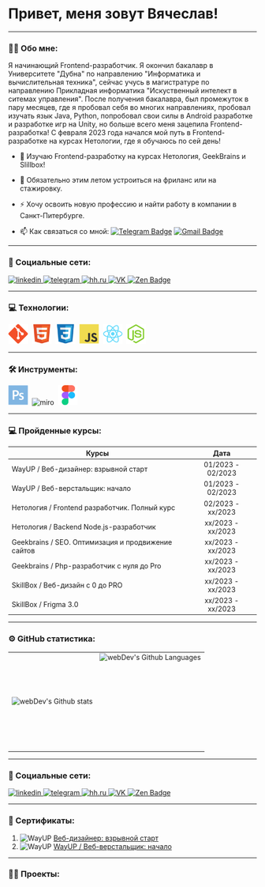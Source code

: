 # Привет, меня зовут Вячеслав!

---

### :man_technologist: Обо мне:

Я начинающий Frontend-разработчик. Я окончил бакалавр в Университете "Дубна" по направлению "Информатика и вычислительная техника", сейчас учусь в магистратуре по направлению Прикладная информатика "Искуственный интелект в ситемах управления". После получения бакалавра, был промежуток в пару месяцев, где я пробовал себя во многих направлениях, пробовал изучать язык Java, Python, попробовал свои силы в Android разработке и разработке игр на Unity, но больше всего меня зацепила Frontend-разработка! С февраля 2023 года начался мой путь в Frontend-разработке на курсах Нетологии, где я обучаюсь по сей день!

- :telescope: Изучаю Frontend-разработку на курсах Нетология, GeekBrains и Slillbox!

- :seedling: Обязательно этим летом устроиться на фриланс или на стажировку.

- :zap: Хочу освоить новую професcию и найти работу в компании в Санкт-Питербурге.

- :mailbox: Как связаться со мной: [![Telegram Badge](https://img.shields.io/badge/-VaiTeSmagic-blue?style=flat&logo=Telegram&logoColor=white)](https://t.me/VaiTeSmagic) [![Gmail Badge](https://img.shields.io/badge/-Gmail-red?style=flat&logo=Gmail&logoColor=white)](mailto:sokoltv260@gmail.com)

---

### 🤝 Социальные сети:

  <div id="badges">
    <a href="" target="_blank">
      <img src="https://cdn-icons-png.flaticon.com/512/2504/2504799.png" width="40" height="40" alt="linkedin" />
    </a>
    <a href="https://t.me/VaiTeSmagic" target="_blank">
      <img src="https://cdn-icons-png.flaticon.com/512/2111/2111646.png" width="40" height="40" alt="telegram" />
    </a>
    <a href="" target="_blank">
      <img src="https://upload.wikimedia.org/wikipedia/commons/7/79/HeadHunter_logo.png" width="40" height="40" alt="hh.ru"/>
    </a>
    <a href="https://vk.com/slavatishakov" target="_blank">
      <img src="https://cdn-icons-png.flaticon.com/512/145/145813.png" width="40" height="40" alt="VK"/>
    </a>
    <a href="" target="_blank">
      <img src="https://upload.wikimedia.org/wikipedia/commons/thumb/a/ab/Yandex_Zen_logo_icon.svg/1024px-Yandex_Zen_logo_icon.svg.png" width="40" height="40" alt="Zen Badge"/>
    </a>
  </div>

---

### 💻 Технологии:

<div>
  <img src="https://github.com/devicons/devicon/blob/master/icons/git/git-original.svg" title="git" alt="git" width="40" height="40"/>&nbsp
  <img src="https://github.com/devicons/devicon/blob/master/icons/html5/html5-original.svg" title="html5" alt="html5" width="40" height="40"/>&nbsp
  <img src="https://github.com/devicons/devicon/blob/master/icons/css3/css3-original.svg" title="css" alt="css" width="40" height="40"/>&nbsp
  <img src="https://github.com/devicons/devicon/blob/master/icons/javascript/javascript-original.svg" title="javascript" alt="javascript" width="40" height="40"/>&nbsp
  <img src="https://github.com/devicons/devicon/blob/master/icons/react/react-original.svg" title="reactjs" alt="reactjs" width="40" height="40"/>&nbsp
  <img src="https://github.com/devicons/devicon/blob/master/icons/nodejs/nodejs-original.svg" title="nodejs" alt="nodejs" width="40" height="40"/>&nbsp
</div>

---

### 🛠 Инструменты:

<div>
  <img src="https://github.com/devicons/devicon/blob/master/icons/photoshop/photoshop-plain.svg" title="photoshop" alt="photoshop" width="40" height="40"/>&nbsp;
  <img src="http://store-images.s-microsoft.com/image/apps.56950.13959754522315136.c4ea2415-8e3c-42bf-8f77-e885eb7c11a1.1c754ca1-130c-4a98-afb0-c50aed118ab8" title="miro" alt="miro" width="40" height="40"/>&nbsp;
  <img src="https://github.com/devicons/devicon/blob/master/icons/figma/figma-original.svg" title="figma" alt="figma" width="40" height="40"/>&nbsp;
</div>

---

### 💻 Пройденные курсы:

| Курсы                                                           | Дата              |
| ----------------------------------------------------------------| :---------------: |
| WayUP / Веб-дизайнер: взрывной старт                            | 01/2023 - 02/2023 |
| WayUP / Веб-верстальщик: начало                                 | 01/2023 - 02/2023 |
| Нетология /  Frontend разработчик. Полный курс                  | 02/2023 - xx/2023 |
| Нетология / Backend Node.js-разработчик                         | xx/2023 - xx/2023 |
| Geekbrains / SEO. Оптимизация и продвижение сайтов              | xx/2023 - xx/2023 |
| Geekbrains / Php-разработчик с нуля до Pro                      | xx/2023 - xx/2023 |
| SkillBox / Веб-дизайн с 0 до PRO                                | xx/2023 - xx/2023 |
| SkillBox / Frigma 3.0                                           | xx/2023 - xx/2023 |

---

### ⚙️ GitHub статистика:

<table>
  <tr>
    <td>
      <img align="left" src="http://github-readme-streak-stats.herokuapp.com?user=FilimonovAlexey&theme=dark&background=000000" alt="webDev's Github stats" />
    </td>
    <td>
      <img height="195px" align="right" alt="webDev's Github Languages" src="https://github-readme-stats-sigma-five.vercel.app/api/top-langs/?username=VaiTeSmagic&layout=compact&theme=vision-friendly-dark" />
    </td>
  </tr>
</table>

---

### 🤝 Социальные сети:

  <div id="badges">
    <a href="" target="_blank">
      <img src="https://cdn-icons-png.flaticon.com/512/2504/2504799.png" width="40" height="40" alt="linkedin" />
    </a>
    <a href="https://t.me/VaiTeSmagic" target="_blank">
      <img src="https://cdn-icons-png.flaticon.com/512/2111/2111646.png" width="40" height="40" alt="telegram" />
    </a>
    <a href="" target="_blank">
      <img src="https://upload.wikimedia.org/wikipedia/commons/7/79/HeadHunter_logo.png" width="40" height="40" alt="hh.ru"/>
    </a>
    <a href="https://vk.com/slavatishakov" target="_blank">
      <img src="https://cdn-icons-png.flaticon.com/512/145/145813.png" width="40" height="40" alt="VK"/>
    </a>
    <a href="" target="_blank">
      <img src="https://upload.wikimedia.org/wikipedia/commons/thumb/a/ab/Yandex_Zen_logo_icon.svg/1024px-Yandex_Zen_logo_icon.svg.png" width="40" height="40" alt="Zen Badge"/>
    </a>
  </div>

---

### 🥇 Сертификаты:

<div>
  <ol>
    <li>  <img src="https://cdn-icons-png.flaticon.com/512/2504/2504799.png" height="20" alt="WayUP" /> 
          <a href="https://wayup-other.s3.eu-west-2.amazonaws.com/certificates/VS101436885_ru.pdf" >   Веб-дизайнер: взрывной старт </a> <br> </li>
    <li> <img src="https://cdn-icons-png.flaticon.com/512/2504/2504799.png" height="10" alt="WayUP" /> 
      <a href="https://wayup-other.s3.eu-west-2.amazonaws.com/certificates/VVN96436885_ru.pdf" > WayUP / Веб-верстальщик: начало </a> <br> </li>
  </ol>
</div>


---

### 👨‍💻 Проекты:
